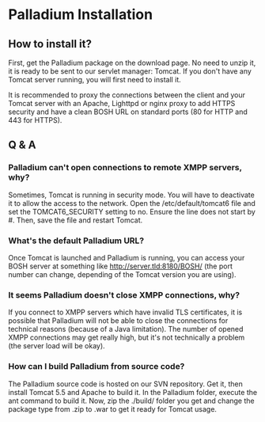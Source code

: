 # Palladium Installation

## How to install it?

First, get the Palladium package on the download page. No need to unzip it, it is ready to be sent to our servlet manager: Tomcat. If you don't have any Tomcat server running, you will first need to install it.

It is recommended to proxy the connections between the client and your Tomcat server with an Apache, Lighttpd or nginx proxy to add HTTPS security and have a clean BOSH URL on standard ports (80 for HTTP and 443 for HTTPS).

## Q & A

### Palladium can't open connections to remote XMPP servers, why?

Sometimes, Tomcat is running in security mode. You will have to deactivate it to allow the access to the network. Open the /etc/default/tomcat6 file and set the TOMCAT6_SECURITY setting to no. Ensure the line does not start by #. Then, save the file and restart Tomcat.

### What's the default Palladium URL?

Once Tomcat is launched and Palladium is running, you can access your BOSH server at something like http://server.tld:8180/BOSH/ (the port number can change, depending of the Tomcat version you are using).

### It seems Palladium doesn't close XMPP connections, why?

If you connect to XMPP servers which have invalid TLS certificates, it is possible that Palladium will not be able to close the connections for technical reasons (because of a Java limitation). The number of opened XMPP connections may get really high, but it's not technically a problem (the server load will be okay).

### How can I build Palladium from source code?

The Palladium source code is hosted on our SVN repository. Get it, then install Tomcat 5.5 and Apache to build it. In the Palladium folder, execute the ant command to build it. Now, zip the ./build/ folder you get and change the package type from .zip to .war to get it ready for Tomcat usage.
